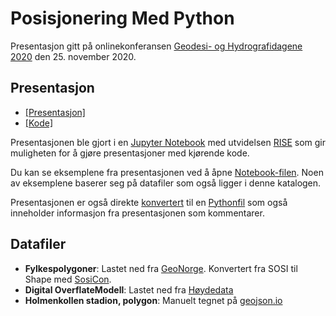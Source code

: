 # Posisjonering Med Python

Presentasjon gitt på onlinekonferansen [Geodesi- og Hydrografidagene 2020](https://geoforum.no/geodesi-og-hydrografidagene-2020/) den 25. november 2020.


## Presentasjon

- [ [Presentasjon] ](posisjonering_med_python.ipynb)
- [ [Kode] ](posisjonering_med_python.py)

Presentasjonen ble gjort i en [Jupyter Notebook](https://jupyter.org/) med utvidelsen [RISE](https://rise.readthedocs.io/) som gir muligheten for å gjøre presentasjoner med kjørende kode.

Du kan se eksemplene fra presentasjonen ved å åpne [Notebook-filen](posisjonering_med_python.ipynb). Noen av eksemplene baserer seg på datafiler som også ligger i denne katalogen.

Presentasjonen er også direkte [konvertert](https://jupytext.readthedocs.io/) til en [Pythonfil](posisjonering_med_python.py) som også inneholder informasjon fra presentasjonen som kommentarer.

## Datafiler

- **Fylkespolygoner**: Lastet ned fra [GeoNorge](https://kartkatalog.geonorge.no/metadata/6093c8a8-fa80-11e6-bc64-92361f002671). Konvertert fra SOSI til Shape med [SosiCon](https://sosicon.espenandersen.no/).
- **Digital OverflateModell**: Lastet ned fra [Høydedata](https://hoydedata.no/)
- **Holmenkollen stadion, polygon**: Manuelt tegnet på [geojson.io](https://geojson.io/#map=16/59.9637/10.6728)
